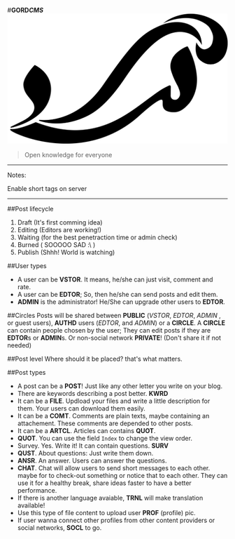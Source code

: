 #**GORD*CMS***
![](Gordarg.png)
> Open knowledge for everyone

------------

Notes:

Enable short tags on server

------------

##Post lifecycle
1. Draft (It's first comming idea)
2. Editing (Editors are working!)
3. Waiting (for the best penetraction time or admin check)
4. Burned ( SOOOOO SAD :\ )
5. Publish (Shhh! World is watching)

##User types
- A user can be **VSTOR**. It means, he/she can just visit, comment and rate.
- A user can be **EDTOR**; So, then he/she can send posts and edit them.
- **ADMIN** is the administrator! He/She can upgrade other users to **EDTOR**.

##Circles
Posts will be shared between **PUBLIC** (*VSTOR*, *EDTOR*, *ADMIN* , or guest users), **AUTHD** users (*EDTOR*, and *ADMIN*) or a **CIRCLE**. A **CIRCLE** can contain people chosen by the user; They can edit posts if they are **EDTOR**s or **ADMIN**s.
Or non-social network **PRIVATE**! (Don't share it if not needed)

##Post level
Where should it be placed? that's what matters.

##Post types
- A post can be a **POST**! Just like any other letter you write on your blog.
- There are keywords describing a post better. **KWRD**
- It can be a **FILE**. Updload your files and write a little description for them. Your users can download them easily.
- It can be a **COMT**. Comments are plain texts, maybe containing an attachement. These comments are depended to other posts.
- It can be a **ARTCL**. Articles can contains **QUOT**.
- **QUOT**. You can use the field `Index` to change the view order.
- Survey. Yes. Write it! It can contain questions. **SURV**
- **QUST**. About questions: Just write them down.
- **ANSR**. An answer. Users can answer the questions.
- **CHAT**. Chat will allow users to send short messages to each other. maybe for to check-out something or notice that to each other. They can use it for a healthy break, share ideas faster to have a better performance.
- If there is another language avaiable, **TRNL** will make translation available!
- Use this type of file content to upload user **PROF** (profile) pic.
- If user wanna connect other profiles from other content providers or social networks, **SOCL** to go.